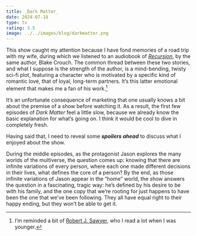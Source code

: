 ```yaml
---
title: _Dark Matter_
date: 2024-07-18
type: tv
rating: 3.5
image: ../../images/blog/darkmatter.png
---
```


This show caught my attention because I have fond memories of a road trip with my wife, during which we listened to an audiobook of [_Recursion_](https://app.thestorygraph.com/books/bbc4a8fd-d198-4656-a800-ab3cdf140ad0), by the same author, Blake Crouch. The common thread between these two stories, and what I suppose is the strength of the author, is a mind-bending, twisty sci-fi plot, featuring a character who is motivated by a specific kind of romantic love, that of loyal, long-term partners. It’s this latter emotional element that makes me a fan of his work.[^1]

It’s an unfortunate consequence of marketing that one usually knows a bit about the premise of a show before watching it. As a result, the first few episodes of _Dark Matter_ feel a little slow, because we already know the basic explanation for what’s going on. I think it would be cool to dive in completely fresh.

Having said that, I need to reveal some _**spoilers ahead**_ to discuss what I enjoyed about the show.

During the middle episodes, as the protagonist Jason explores the many worlds of the multiverse, the question comes up: knowing that there are infinite variations of every person, where each one made different decisions in their lives, what defines the core of a person? By the end, as those infinite variations of Jason appear in the “home” world, the show answers the question in a fascinating, tragic way: he’s defined by his desire to be with his family, and the one copy that we’re rooting for just happens to have been the one that we’ve been following. They all have equal right to their happy ending, but they won’t be able to get it.

[^1]: I’m reminded a bit of [Robert J. Sawyer](https://www.sfwriter.com/), who I read a lot when I was younger.
